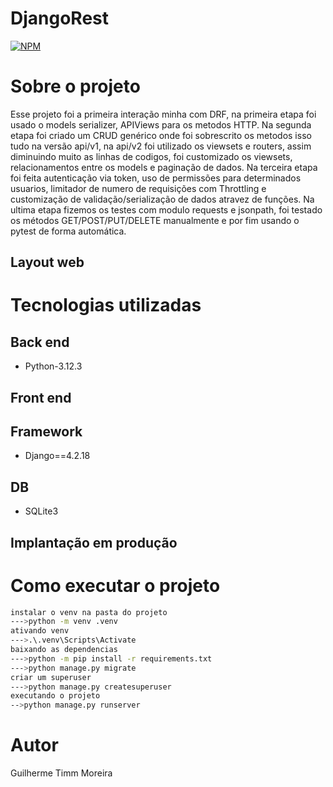#  DjangoRest
[![NPM](https://img.shields.io/npm/l/react)](https://github.com/GuilhermeGTM/ProjetoFilmes/blob/main/LICENSE) 

# Sobre o projeto
Esse projeto foi a primeira interação minha com DRF, na primeira etapa foi usado o models serializer, APIViews para os metodos HTTP. Na segunda etapa foi criado um CRUD genérico onde foi sobrescrito os metodos isso tudo na versão api/v1, na api/v2 foi utilizado os viewsets e routers, assim diminuindo muito as linhas de codigos, foi customizado os viewsets, relacionamentos entre os models e paginação de dados. Na terceira etapa foi feita autenticação via token, uso de permissões para determinados usuarios, limitador de numero de requisições com Throttling e customização de validação/serialização de dados atravez de funções. Na ultima etapa fizemos os testes com modulo requests e jsonpath, foi testado os métodos GET/POST/PUT/DELETE manualmente e por fim usando o pytest de forma automática. 

## Layout web


# Tecnologias utilizadas

## Back end
- Python-3.12.3

## Front end

## Framework
- Django==4.2.18

## DB
- SQLite3

## Implantação em produção

# Como executar o projeto

```bash
instalar o venv na pasta do projeto
--->python -m venv .venv
ativando venv
--->.\.venv\Scripts\Activate
baixando as dependencias
--->python -m pip install -r requirements.txt
--->python manage.py migrate
criar um superuser
--->python manage.py createsuperuser
executando o projeto
-->python manage.py runserver
```

# Autor

Guilherme Timm Moreira

